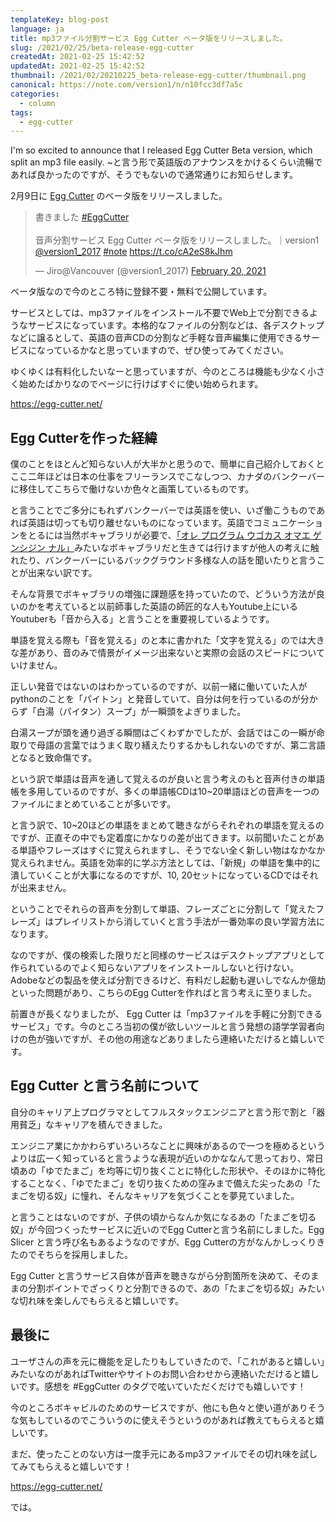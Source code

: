```yaml
---
templateKey: blog-post
language: ja
title: mp3ファイル分割サービス Egg Cutter ベータ版をリリースしました。
slug: /2021/02/25/beta-release-egg-cutter
createdAt: 2021-02-25 15:42:52
updatedAt: 2021-02-25 15:42:52
thumbnail: /2021/02/20210225_beta-release-egg-cutter/thumbnail.png
canonical: https://note.com/version1/n/n10fcc3df7a5c
categories:
  - column
tags:
  - egg-cutter
---
```


I'm so excited to announce that I released Egg Cutter Beta version, which split an mp3 file easily. ~と言う形で英語版のアナウンスをかけるくらい流暢であれば良かったのですが、そうでもないので通常通りにお知らせします。

2月9日に <a href="https://egg-cutter.net/">Egg Cutter</a> のベータ版をリリースしました。

<blockquote class="twitter-tweet"><p lang="ja" dir="ltr">書きました <a href="https://twitter.com/hashtag/EggCutter?src=hash&amp;ref_src=twsrc%5Etfw">#EggCutter</a><br><br>音声分割サービス Egg Cutter ベータ版をリリースしました。｜version1 <a href="https://twitter.com/version1_2017?ref_src=twsrc%5Etfw">@version1_2017</a> <a href="https://twitter.com/hashtag/note?src=hash&amp;ref_src=twsrc%5Etfw">#note</a> <a href="https://t.co/cA2eS8kJhm">https://t.co/cA2eS8kJhm</a></p>&mdash; Jiro@Vancouver (@version1_2017) <a href="https://twitter.com/version1_2017/status/1363080965111705601?ref_src=twsrc%5Etfw">February 20, 2021</a></blockquote>

ベータ版なので今のところ特に登録不要・無料で公開しています。

サービスとしては、mp3ファイルをインストール不要でWeb上で分割できるようなサービスになっています。本格的なファイルの分割などは、各デスクトップなどに譲るとして、英語の音声CDの分割など手軽な音声編集に使用できるサービスになっているかなと思っていますので、ぜひ使ってみてください。


ゆくゆくは有料化したいなーと思っていますが、今のところは機能も少なく小さく始めたばかりなのでページに行けばすぐに使い始められます。

https://egg-cutter.net/

## Egg Cutterを作った経緯

僕のことをほとんど知らない人が大半かと思うので、簡単に自己紹介しておくとここ二年ほどは日本の仕事をフリーランスでこなしつつ、カナダのバンクーバーに移住してこちらで働けないか色々と画策しているものです。

と言うことでご多分にもれずバンクーバーでは英語を使い、いざ働こうものであれば英語は切っても切り離せないものになっています。英語でコミュニケーションをとるには当然ボキャブラリが必要で、<a href="https://qiita.com/Harusugi/items/f499e8707b36d0f570c4">「オレ プログラム ウゴカス オマエ ゲンシジン ナル」</a>みたいなボキャブラリだと生きては行けますが他人の考えに触れたり、バンクーバーにいるバックグラウンド多様な人の話を聞いたりと言うことが出来ない訳です。

そんな背景でボキャブラリの増強に課題感を持っていたので、どういう方法が良いのかを考えていると以前師事した英語の師匠的な人もYoutube上にいるYoutuberも「音から入る」と言うことを重要視しているようです。

単語を覚える際も「音を覚える」のと本に書かれた「文字を覚える」のでは大きな差があり、音のみで情景がイメージ出来ないと実際の会話のスピードについていけません。

正しい発音ではないのはわかっているのですが、以前一緒に働いていた人がpythonのことを「パイトン」と発音していて、自分は何を行っているのが分からず「白湯（パイタン）スープ」が一瞬頭をよぎりました。

白湯スープが頭を通り過ぎる瞬間はごくわずかでしたが、会話ではこの一瞬が命取りで母語の言葉ではうまく取り繕えたりするかもしれないのですが、第二言語となると致命傷です。

という訳で単語は音声を通して覚えるのが良いと言う考えのもと音声付きの単語帳を多用しているのですが、多くの単語帳CDは10~20単語ほどの音声を一つのファイルにまとめていることが多いです。

と言う訳で、10~20ほどの単語をまとめて聴きながらそれぞれの単語を覚えるのですが、正直その中でも定着度にかなりの差が出てきます。以前聞いたことがある単語やフレーズはすぐに覚えられますし、そうでない全く新しい物はなかなか覚えられません。英語を効率的に学ぶ方法としては、「新規」の単語を集中的に潰していくことが大事になるのですが、10, 20セットになっているCDではそれが出来ません。

ということでそれらの音声を分割して単語、フレーズごとに分割して「覚えたフレーズ」はプレイリストから消していくと言う手法が一番効率の良い学習方法になります。

なのですが、僕の検索した限りだと同様のサービスはデスクトップアプリとして作られているのでよく知らないアプリをインストールしないと行けない。Adobeなどの製品を使えば分割できるけど、有料だし起動も遅いしでなんか億劫といった問題があり、こちらのEgg Cutterを作ればと言う考えに至りました。

前置きが長くなりましたが、 Egg Cutter は「mp3ファイルを手軽に分割できるサービス」です。今のところ当初の僕が欲しいツールと言う発想の語学学習者向けの色が強いですが、その他の用途などありましたら連絡いただけると嬉しいです。

## Egg Cutter と言う名前について

自分のキャリア上プログラマとしてフルスタックエンジニアと言う形で割と「器用貧乏」なキャリアを積んできました。

エンジニア業にかかわらずいろいろなことに興味があるので一つを極めるというよりは広ーく知っていると言うような表現が近いのかななんて思っており、常日頃あの「ゆでたまご」を均等に切り抜くことに特化した形状や、そのほかに特化することなく、「ゆでたまご」を切り抜くための窪みまで備えた尖ったあの「たまごを切る奴」に憧れ、そんなキャリアを気づくことを夢見ていました。

と言うことはないのですが、子供の頃からなんか気になるあの「たまごを切る奴」が今回つくったサービスに近いのでEgg Cutterと言う名前にしました。Egg Slicer と言う呼び名もあるようなのですが、Egg Cutterの方がなんかしっくりきたのでそちらを採用しました。

Egg Cutter と言うサービス自体が音声を聴きながら分割箇所を決めて、そのままの分割ポイントでざっくりと分割できるので、あの「たまごを切る奴」みたいな切れ味を楽しんでもらえると嬉しいです。

## 最後に

ユーザさんの声を元に機能を足したりもしていきたので、「これがあると嬉しい」みたいなのがあればTwitterやサイトのお問い合わせから連絡いただけると嬉しいです。感想を #EggCutter のタグで呟いていただくだけでも嬉しいです！

今のところボキャビルのためのサービスですが、他にも色々と使い道がありそうな気もしているのでこういうのに使えそうというのがあれば教えてもらえると嬉しいです。

まだ、使ったことのない方は一度手元にあるmp3ファイルでその切れ味を試してみてもらえると嬉しいです！

https://egg-cutter.net/

では。

